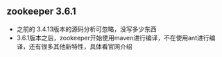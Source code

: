 ## zookeeper 3.6.1
+ 之前的 3.4.13版本的源码分析可忽略，没写多少东西
+ 3.6.1版本之后，zookeeper开始使用maven进行编译，不在使用ant进行编译，还有很多其他新特性，具体看官网介绍